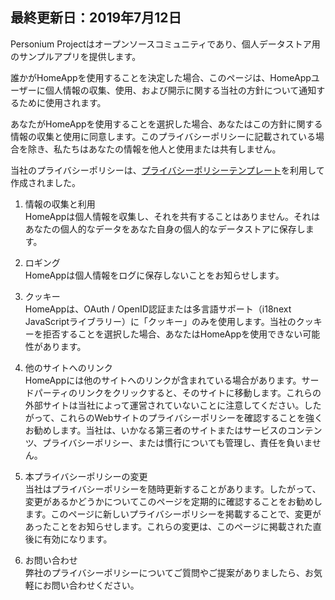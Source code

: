 ## 最終更新日：2019年7月12日  
Personium Projectはオープンソースコミュニティであり、個人データストア用のサンプルアプリを提供します。  

誰かがHomeAppを使用することを決定した場合、このページは、HomeAppユーザーに個人情報の収集、使用、および開示に関する当社の方針について通知するために使用されます。  

あなたがHomeAppを使用することを選択した場合、あなたはこの方針に関する情報の収集と使用に同意します。このプライバシーポリシーに記載されている場合を除き、私たちはあなたの情報を他人と使用または共有しません。  

当社のプライバシーポリシーは、[プライバシーポリシーテンプレート](https://www.privacypolicytemplate.net)を利用して作成されました。  

1. 情報の収集と利用  
HomeAppは個人情報を収集し、それを共有することはありません。それはあなたの個人的なデータをあなた自身の個人的なデータストアに保存します。  

1. ロギング  
HomeAppは個人情報をログに保存しないことをお知らせします。  

1. クッキー  
HomeAppは、OAuth / OpenID認証または多言語サポート（i18next JavaScriptライブラリー）に「クッキー」のみを使用します。当社のクッキーを拒否することを選択した場合、あなたはHomeAppを使用できない可能性があります。  

1. 他のサイトへのリンク  
HomeAppには他のサイトへのリンクが含まれている場合があります。サードパーティのリンクをクリックすると、そのサイトに移動します。これらの外部サイトは当社によって運営されていないことに注意してください。したがって、これらのWebサイトのプライバシーポリシーを確認することを強くお勧めします。当社は、いかなる第三者のサイトまたはサービスのコンテンツ、プライバシーポリシー、または慣行についても管理し、責任を負いません。  

1. 本プライバシーポリシーの変更  
当社はプライバシーポリシーを随時更新することがあります。したがって、変更があるかどうかについてこのページを定期的に確認することをお勧めします。このページに新しいプライバシーポリシーを掲載することで、変更があったことをお知らせします。これらの変更は、このページに掲載された直後に有効になります。  

1. お問い合わせ  
弊社のプライバシーポリシーについてご質問やご提案がありましたら、お気軽にお問い合わせください。  
